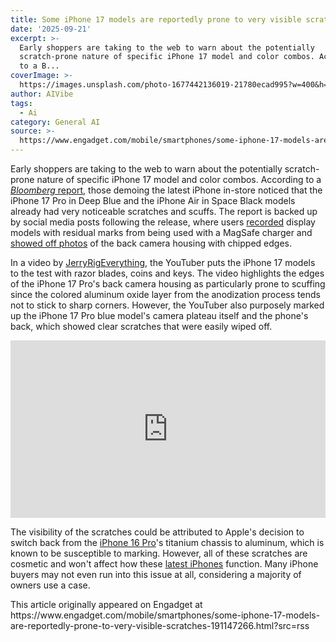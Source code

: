 ```yaml
---
title: Some iPhone 17 models are reportedly prone to very visible scratches
date: '2025-09-21'
excerpt: >-
  Early shoppers are taking to the web to warn about the potentially
  scratch-prone nature of specific iPhone 17 model and color combos. According
  to a B...
coverImage: >-
  https://images.unsplash.com/photo-1677442136019-21780ecad995?w=400&h=200&fit=crop&auto=format
author: AIVibe
tags:
  - Ai
category: General AI
source: >-
  https://www.engadget.com/mobile/smartphones/some-iphone-17-models-are-reportedly-prone-to-very-visible-scratches-191147266.html?src=rss
---
```

<p>Early shoppers are taking to the web to warn about the potentially scratch-prone nature of specific iPhone 17 model and color combos. According to a <a data-i13n="cpos:1;pos:1" href="https://www.bloomberg.com/news/articles/2025-09-19/chinese-iphone-buyers-complain-of-scratches-on-new-pro-models"><em>Bloomberg</em> report</a>, those demoing the latest iPhone in-store noticed that the iPhone 17 Pro in Deep Blue and the iPhone Air in Space Black models already had very noticeable scratches and scuffs. The report is backed up by social media posts following the release, where users <a data-i13n="elm:context_link;elmt:doNotAffiliate;cpos:2;pos:1" class="no-affiliate-link" href="https://x.com/amisecured/status/1969144282809581972">recorded</a> display models with residual marks from being used with a MagSafe charger and <a data-i13n="elm:context_link;elmt:doNotAffiliate;cpos:3;pos:1" class="no-affiliate-link" href="https://www.reddit.com/r/iphone/comments/1nlelk5/aluminum_body_and_sharp_edges_do_not_mix/">showed off photos</a> of the back camera housing with chipped edges.</p>
<p>In a video by <a data-i13n="elm:context_link;elmt:doNotAffiliate;cpos:4;pos:1" class="no-affiliate-link" href="https://www.youtube.com/watch?v=KrOBzFwVzwA">JerryRigEverything</a>, the YouTuber puts the iPhone 17 models to the test with razor blades, coins and keys. The video highlights the edges of the iPhone 17 Pro&#39;s back camera housing as particularly prone to scuffing since the colored aluminum oxide layer from the anodization process tends not to stick to sharp corners. However, the YouTuber also purposely marked up the iPhone 17 Pro blue model&#39;s camera plateau itself and the phone&#39;s back, which showed clear scratches that were easily wiped off.</p>
<span id="end-legacy-contents"></span><div id="fb5330b819484e0695dd5f72819514d4"><div style="left:0;width:100%;height:0;position:relative;padding-bottom:56.25%;"><iframe src="https://www.youtube.com/embed/KrOBzFwVzwA?rel=0" style="top:0;left:0;width:100%;height:100%;position:absolute;border:0;" allowfullscreen scrolling="no" data-embed-domain="www.youtube.com"></iframe></div></div>
<p>The visibility of the scratches could be attributed to Apple&#39;s decision to switch back from the <a data-i13n="elm:context_link;elmt:doNotAffiliate;cpos:5;pos:1" class="no-affiliate-link" href="https://www.engadget.com/mobile/smartphones/iphone-16-pro-longterm-review-apple-intelligence-134517480.html">iPhone 16 Pro</a>&#39;s titanium chassis to aluminum, which is known to be susceptible to marking. However, all of these scratches are cosmetic and won&#39;t affect how these <a data-i13n="elm:context_link;elmt:doNotAffiliate;cpos:6;pos:1" class="no-affiliate-link" href="https://www.engadget.com/mobile/smartphones/iphone-17-pro-hands-on-the-unibody-and-camera-plateau-feel-more-significant-in-person-185553855.html">latest iPhones</a> function. Many iPhone buyers may not even run into this issue at all, considering a majority of owners use a case.</p>This article originally appeared on Engadget at https://www.engadget.com/mobile/smartphones/some-iphone-17-models-are-reportedly-prone-to-very-visible-scratches-191147266.html?src=rss
